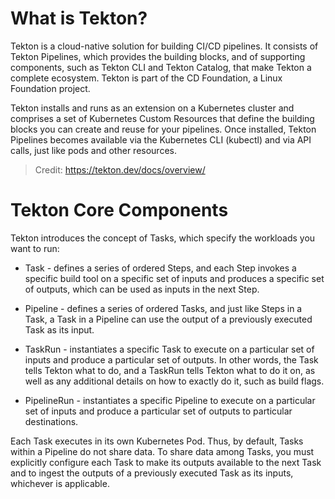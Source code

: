 # What is Tekton?
Tekton is a cloud-native solution for building CI/CD pipelines. It consists of Tekton Pipelines, which provides the building blocks, and of supporting components, such as Tekton CLI and Tekton Catalog, that make Tekton a complete ecosystem. Tekton is part of the CD Foundation, a Linux Foundation project.

Tekton installs and runs as an extension on a Kubernetes cluster and comprises a set of Kubernetes Custom Resources that define the building blocks you can create and reuse for your pipelines. Once installed, Tekton Pipelines becomes available via the Kubernetes CLI (kubectl) and via API calls, just like pods and other resources.

> Credit: https://tekton.dev/docs/overview/

# Tekton Core Components
Tekton introduces the concept of Tasks, which specify the workloads you want to run:

* Task - defines a series of ordered Steps, and each Step invokes a specific build tool on a specific set of inputs and produces a specific set of outputs, which can be used as inputs in the next Step.

* Pipeline - defines a series of ordered Tasks, and just like Steps in a Task, a Task in a Pipeline can use the output of a previously executed Task as its input.

* TaskRun - instantiates a specific Task to execute on a particular set of inputs and produce a particular set of outputs. In other words, the Task tells Tekton what to do, and a TaskRun tells Tekton what to do it on, as well as any additional details on how to exactly do it, such as build flags.

* PipelineRun - instantiates a specific Pipeline to execute on a particular set of inputs and produce a particular set of outputs to particular destinations.

Each Task executes in its own Kubernetes Pod. Thus, by default, Tasks within a Pipeline do not share data. To share data among Tasks, you must explicitly configure each Task to make its outputs available to the next Task and to ingest the outputs of a previously executed Task as its inputs, whichever is applicable.

